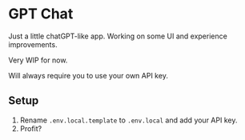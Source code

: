 # GPT Chat

Just a little chatGPT-like app. Working on some UI and experience improvements.

Very WIP for now.

Will always require you to use your own API key.

## Setup

1. Rename `.env.local.template` to `.env.local` and add your API key.
2. Profit?
